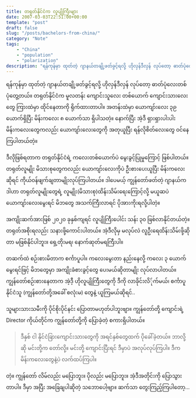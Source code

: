 ```yaml
---
title: တရုတ်နိုင်ငံက လူပျိုကြီးများ
date: 2007-03-03T22:51:00+00:00
template: "post"  
draft: false  
slug: "/posts/bachelors-from-china/"  
category: "Note"
tags:
    - "China"
    - "population"
    - "polarization"
description: "ရန်ကုန်မှာ ထုတ်တဲ့ ဂျာနယ်တချို့ဖတ်ခွင့်ရလို့ ဟိုလှန်ဒီလှန် လုပ်တော့ ဓာတ်ပုံလေးတစ်ပုံတွေ့တယ်။ တရုတ်နိုင်ငံက မူလတန်း ကျောင်းသူလေး တစ်ယောက် ကျောင်းသားလေးတွေ ကြားထဲမှာ ထိုင်နေတာကို ရိုက်ထားတာပါ။ အတန်းထဲမှာ ယောကျာ်းလေး ၃၉ ယောက်ရှိပြီး မိန်းကလေး ၈ ယောက်သာ ရှိပါသတဲ့။"
---
```

ရန်ကုန်မှာ ထုတ်တဲ့ ဂျာနယ်တချို့ဖတ်ခွင့်ရလို့ ဟိုလှန်ဒီလှန် လုပ်တော့ ဓာတ်ပုံလေးတစ်ပုံတွေ့တယ်။ တရုတ်နိုင်ငံက မူလတန်း ကျောင်းသူလေး တစ်ယောက် ကျောင်းသားလေးတွေ ကြားထဲမှာ ထိုင်နေတာကို ရိုက်ထားတာပါ။ အတန်းထဲမှာ ယောကျာ်းလေး ၃၉ ယောက်ရှိပြီး မိန်းကလေး ၈ ယောက်သာ ရှိပါသတဲ့။ နောက်ပြီး အဲ့ဒီ ရှားရှားပါးပါး မိန်းကလေးတွေကလည်း ယောကျာ်းလေးတွေကို အတုယူပြီး ရန်လိုစိတ်လေးတွေ ဝင်နေကြပါတယ်တဲ့။

ဒီလိုဖြစ်ရတာက တရုတ်နိုင်ငံရဲ့ ကလေးတစ်ယောက်ပဲ မွေးခွင့်ပြုမှုကြောင့် ဖြစ်ပါတယ်။ တရုတ်လူမျိုး မိသားစုတွေကလည်း ယောကျာ်းလေးကိုပဲ ဦးစားပေးယူပြီး မိန်းကလေးဆိုရင် ကိုယ်ဝန်ဖျက်ချတာမျိုးလုပ်ကြပါတယ်။ ဒါပေမယ့် ကျွန်တော်ဖတ်တဲ့ ဂျာနယ်က ဒါဟာ တရုတ်လူမျိုးတွေရဲ့ လူမျိုး(မိသားစု)ထိန်းသိမ်းရေးကြောင့်လို့ မယူဆပဲ ယောကျာ်းလေးမွေးရင် မိဘတွေ အသက်ကြီးလာရင် ပိုအားကိုးရလို့ပါတဲ့။

အကျိုးဆက်အားဖြစ် ၂၀၂၀ ခုနှစ်ကျရင် လူပျိုကြီးပေါင်း သန်း ၃၀ ဖြစ်လာနိုင်တယ်တဲ့။ တရုတ်အစိုးရလည်း သနားဖို့ကောင်းပါတယ်။ အဲ့ဒီလိုမှ မလုပ်လဲ လူဦးရေထိန်းသိမ်းဖို့ဆိုတာ မဖြစ်နိုင်ပါဘူး။ ရှေ့တိုးမရ၊ နောက်ဆုတ်မရကြီးပါ။

တဆက်ထဲ စဉ်းစားမိတာက စင်္ကာပူပါ။ ကလေးမွေးတာ နည်းနေလို့ ကလေး ၃ ယောက်မွေးရင်ဖြင့် မိဘတွေမှာ အကျိုးခံစားခွင့်တွေ ပေးမယ်ဆိုတာမျိုး လုပ်လာပါတယ်။ ကျွန်တော်စဉ်းစားနေတာက အဲ့ဒီ့ ဟိုလူပျိုကြီးတွေကို ဒီကို လာခိုင်းလိ်ုက်မယ်၊ စင်္ကာပူနိုင်ငံသူ (ကျွန်တော်တို့အခေါ် စလုံးမ) တွေနဲ့ ယူကြမယ်ဆိုရင်..

သူများသားသမီးကို ပိုင်စိုးပိုင်နင်း ပြောတာမဟုတ်ပါဘူးဗျာ။ ကျွန်တော်တို့ ကျောင်းရဲ့ Director ကိုယ်တိုင်က ကျွန်တော်တို့ကို ပြောခဲ့တဲ့ စကားရှိပါတယ်။

> ဒီနှစ် ငါ နိုင်ငံခြားကျောင်းသားတွေကို အရင်နှစ်တွေထက် ပိုခေါ်ခဲ့တယ်။ ဘာလို့ဆို မင်းတို့က တော်လို့။ မင်းတို့ ကျောင်းပြီးရင် ဒီမှာပဲ အလုပ်လုပ်ကြပါ။ ဒီက မိန်းကလေးတွေနဲ့ပဲ လက်ထပ်ကြပါ။

တဲ့။ ကျွန်တော် လိမ်လည်း မပြောဘူး။ ပိုလည်း မပြောဘူး။ အဲ့ဒီအတိုင်းကို ပြောသွားတာပါ။ ဒီမှာ အပြီး အခြေချပါဆိုတဲ့ သဘောပေါ့ဗျာ။ ဆက်သာ တွေးကြည့်ကြပါတော့…